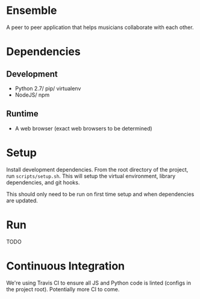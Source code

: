 # Ensemble

A peer to peer application that helps musicians collaborate with each other.

# Dependencies

## Development

- Python 2.7/ pip/ virtualenv
- NodeJS/ npm

## Runtime

- A web browser (exact web browsers to be determined)

# Setup

Install development dependencies. From the root directory of the project, run `scripts/setup.sh`. This will setup the virtual environment, library dependencies, and git hooks.

This should only need to be run on first time setup and when dependencies are updated.

# Run

TODO

# Continuous Integration

We're using Travis CI to ensure all JS and Python code is linted (configs in the project root). Potentially more CI to come.